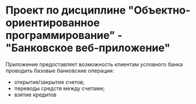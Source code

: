# Проект по дисциплине "Объектно-ориентированное программирование" - "Банковское веб-приложение"
Приложение предоставляет возможность клиентам условного банка проводить базовые банковские операции:
* открытие/закрытие счетов;
* переводы средств между счетами;
* взятие кредитов
